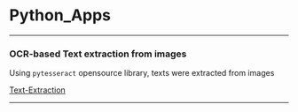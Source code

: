# Python_Apps
---
### OCR-based Text extraction from images
Using `pytesseract` opensource library, texts were extracted from images

[Text-Extraction](https://github.com/Naveen-S6/Python_Apps/tree/main/OCR)

---
